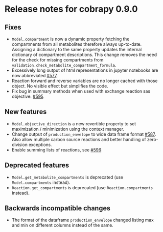 # Release notes for cobrapy 0.9.0

## Fixes

- `Model.compartment` is now a dynamic property fetching the
  compartments from all metabolites therefore always
  up-to-date. Assigning a dictionary to the same property updates the
  internal dictionary of compartment descriptions. This change removes
  the need for the check for missing compartments from
  `validation.check_metabolite_compartment_formula`.
- Excessively long output of html representations in jupyter notebooks are now abbreviated [#577](https://github.com/opencobra/cobrapy/pull/577).
- Reaction forward and reverse variables are no longer cached with those object. No visible effect but simplifies the code.
- Fix bug in summary methods when used with exchange reaction sas objective. [#595](https://github.com/opencobra/cobrapy/pull/595).

## New features

- `Model.objective_direction` is a new revertible property to set maximization / minimization using the context manager.
- Change output of `production_envelope` to wide data frame format [#587](https://github.com/opencobra/cobrapy/pull/587). Also allow multiple carbon source reactions and better handling of zero-division exceptions.
- Enable summing lists of reactions, see [#596](https://github.com/opencobra/cobrapy/pull/596)

## Deprecated features

- `Model.get_metabolite_compartments` is deprecated (use
  `Model.compartments` instead).
- `Reaction.get_compartments` is deprecated (use
  `Reaction.compartments` instead).

## Backwards incompatible changes

- The format of the dataframe `production_envelope` changed listing max and min on different columns instead of the same.
